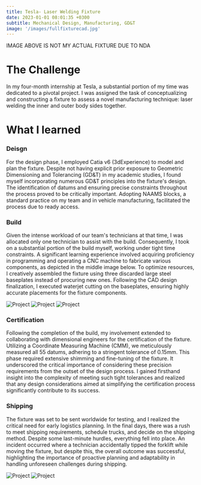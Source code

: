 ```yaml
---
title: Tesla- Laser Welding Fixture
date: 2023-01-01 08:01:35 +0300
subtitle: Mechanical Design, Manufacturing, GD&T
image: '/images/fullfixturecad.jpg'
---
```

IMAGE ABOVE IS NOT MY ACTUAL FIXTURE DUE TO NDA

# The Challenge
In my four-month internship at Tesla, a substantial portion of my time was dedicated to a pivotal project. I was assigned the task of conceptualizing and constructing a fixture to assess a novel manufacturing technique: laser welding the inner and outer body sides together.

# What I learned
### Deisgn
For the design phase, I employed Catia v6 (3dExperience) to model and plan the fixture. Despite not having explicit prior exposure to Geometric Dimensioning and Tolerancing (GD&T) in my academic studies, I found myself incorporating numerous GD&T principles into the fixture's design. The identification of datums and ensuring precise constraints throughout the process proved to be critically important. Adopting NAAMS blocks, a standard practice on my team and in vehicle manufacturing, facilitated the process due to ready access.


### Build
Given the intense workload of our team's technicians at that time, I was allocated only one technician to assist with the build. Consequently, I took on a substantial portion of the build myself, working under tight time constraints. A significant learning experience involved acquiring proficiency in programming and operating a CNC machine to fabricate various components, as depicted in the middle image below. To optimize resources, I creatively assembled the fixture using three discarded large steel baseplates instead of procuring new ones. Following the CAD design finalization, I executed waterjet cutting on the baseplates, ensuring highly accurate placements for the fixture components.

<div class="gallery-box">
  <div class="gallery">
    <img src="/images/baseplates.jpeg" loading="lazy" alt="Project">
    <img src="/images/cnc.jpeg" loading="lazy" alt="Project">
    <img src="/images/clamps.jpeg" loading="lazy" alt="Project">
  </div>
  <em> <a href="https://unsplash.com/" target="_blank"></a></em>
</div>

### Certification
Following the completion of the build, my involvement extended to collaborating with dimensional engineers for the certification of the fixture. Utilizing a Coordinate Measuring Machine (CMM), we meticulously measured all 55 datums, adhering to a stringent tolerance of 0.15mm. This phase required extensive shimming and fine-tuning of the fixture. It underscored the critical importance of considering these precision requirements from the outset of the design process. I gained firsthand insight into the complexity of meeting such tight tolerances and realized that any design considerations aimed at simplifying the certification process significantly contribute to its success.

### Shipping
The fixture was set to be sent worldwide for testing, and I realized the critical need for early logistics planning. In the final days, there was a rush to meet shipping requirements, schedule trucks, and decide on the shipping method. Despite some last-minute hurdles, everything fell into place. An incident occurred where a technician accidentally tipped the forklift while moving the fixture, but despite this, the overall outcome was successful, highlighting the importance of proactive planning and adaptability in handling unforeseen challenges during shipping.

<div class="gallery-box">
  <div class="gallery">
    <img src="/images/forklift.jpeg" loading="lazy" alt="Project">
    <img src="/images/ontruck.jpg" loading="lazy" alt="Project">
  </div>
  <em> <a href="https://unsplash.com/" target="_blank"></a></em>
</div>